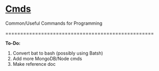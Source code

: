 [Cmds](https://github.com/Sondro/Cmds) 
==================================================

Common/Useful Commands for Programming 

==================================================

**To-Do:**
1. Convert bat to bash (possibly using Batsh)
2. Add more MongoDB/Node cmds
3. Make reference doc
